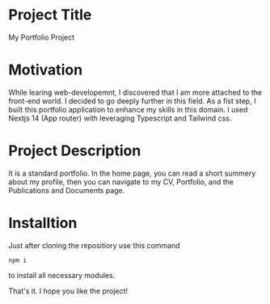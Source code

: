# Project Title

My Portfolio Project

# Motivation

While learing web-developemnt, I discovered that I am more attached to the front-end world. I decided to go deeply further in this field. As a fist step, I built this portfolio application to enhance my skills in this domain. I used Nextjs 14 (App router) with leveraging Typescript and Tailwind css.

# Project Description

It is a standard portfolio. In the home page, you can read a short summery about my profile, then you can navigate to my CV, Portfolio, and the Publications and Documents page.


# Installtion

Just after cloning the repositiory use this command

    npm i

to install all necessary modules.


That's it. I hope you like the project!
    

